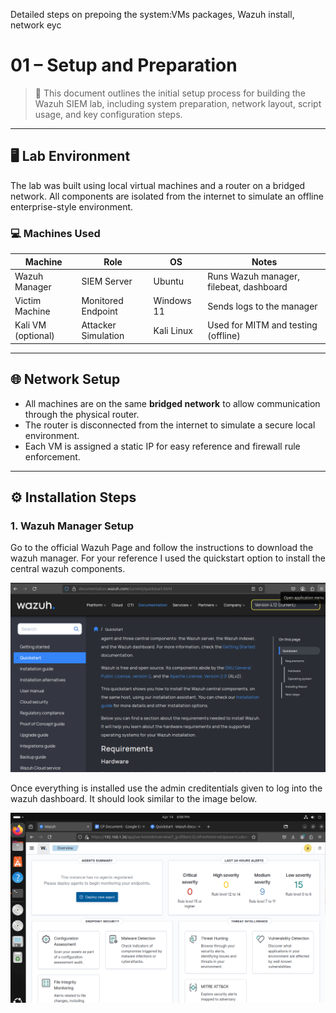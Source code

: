 Detailed steps on prepoing the system:VMs packages, Wazuh install, network eyc

# 01 – Setup and Preparation

> 🧪 This document outlines the initial setup process for building the Wazuh SIEM lab, including system preparation, network layout, script usage, and key configuration steps.

---

## 🖥️ Lab Environment

The lab was built using local virtual machines and a router on a bridged network. All components are isolated from the internet to simulate an offline enterprise-style environment.

### 💻 Machines Used

| Machine            | Role              | OS         | Notes                                  |
|--------------------|-------------------|------------|----------------------------------------|
| Wazuh Manager      | SIEM Server       | Ubuntu     | Runs Wazuh manager, filebeat, dashboard |
| Victim Machine     | Monitored Endpoint| Windows 11 | Sends logs to the manager              |
| Kali VM (optional) | Attacker Simulation| Kali Linux | Used for MITM and testing (offline)    |

---

## 🌐 Network Setup

- All machines are on the same **bridged network** to allow communication through the physical router.
- The router is disconnected from the internet to simulate a secure local environment.
- Each VM is assigned a static IP for easy reference and firewall rule enforcement.

---

## ⚙️ Installation Steps

### 1. Wazuh Manager Setup

Go to the official Wazuh Page and follow the instructions to download the wazuh manager. For your reference I used the quickstart option to install the central wazuh components.

![image alt](https://github.com/UVSasa/Wazuh-Siem/blob/main/Screenshot%202025-05-20%20154958.png?raw=true)

Once everything is installed use the admin creditentials given to log into the wazuh dashboard. It should look similar to the image below.


![image alt](https://github.com/UVSasa/Wazuh-Siem/blob/main/Screenshot%202025-04-14%20160918.png?raw=true)







